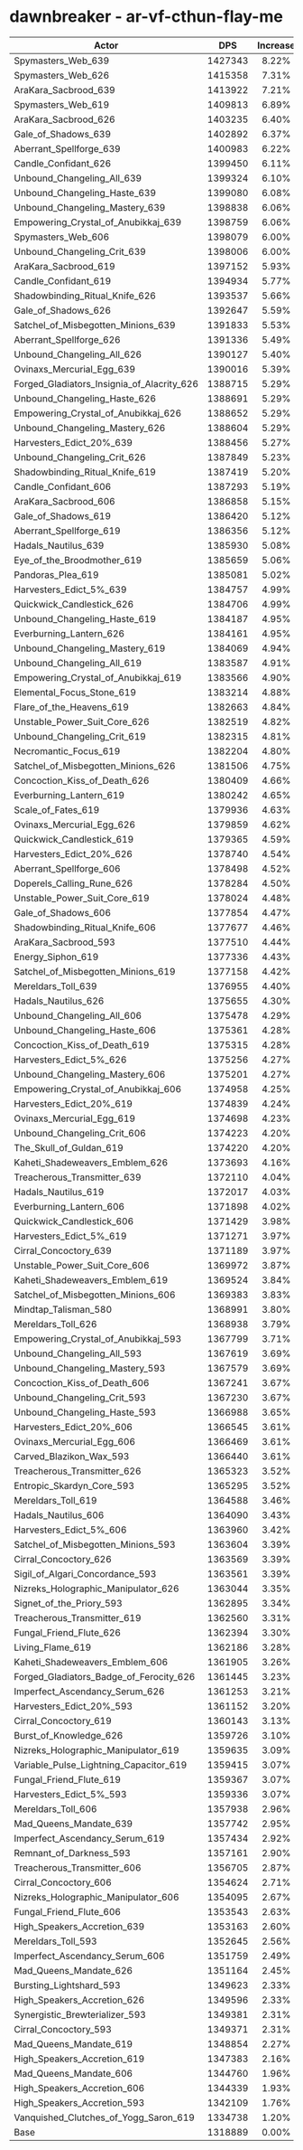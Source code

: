 # dawnbreaker - ar-vf-cthun-flay-me
| Actor | DPS | Increase |
|---|:---:|:---:|
|Spymasters_Web_639|1427343|8.22%|
|Spymasters_Web_626|1415358|7.31%|
|AraKara_Sacbrood_639|1413922|7.21%|
|Spymasters_Web_619|1409813|6.89%|
|AraKara_Sacbrood_626|1403235|6.40%|
|Gale_of_Shadows_639|1402892|6.37%|
|Aberrant_Spellforge_639|1400983|6.22%|
|Candle_Confidant_626|1399450|6.11%|
|Unbound_Changeling_All_639|1399324|6.10%|
|Unbound_Changeling_Haste_639|1399080|6.08%|
|Unbound_Changeling_Mastery_639|1398838|6.06%|
|Empowering_Crystal_of_Anubikkaj_639|1398759|6.06%|
|Spymasters_Web_606|1398079|6.00%|
|Unbound_Changeling_Crit_639|1398006|6.00%|
|AraKara_Sacbrood_619|1397152|5.93%|
|Candle_Confidant_619|1394934|5.77%|
|Shadowbinding_Ritual_Knife_626|1393537|5.66%|
|Gale_of_Shadows_626|1392647|5.59%|
|Satchel_of_Misbegotten_Minions_639|1391833|5.53%|
|Aberrant_Spellforge_626|1391336|5.49%|
|Unbound_Changeling_All_626|1390127|5.40%|
|Ovinaxs_Mercurial_Egg_639|1390016|5.39%|
|Forged_Gladiators_Insignia_of_Alacrity_626|1388715|5.29%|
|Unbound_Changeling_Haste_626|1388691|5.29%|
|Empowering_Crystal_of_Anubikkaj_626|1388652|5.29%|
|Unbound_Changeling_Mastery_626|1388604|5.29%|
|Harvesters_Edict_20%_639|1388456|5.27%|
|Unbound_Changeling_Crit_626|1387849|5.23%|
|Shadowbinding_Ritual_Knife_619|1387419|5.20%|
|Candle_Confidant_606|1387293|5.19%|
|AraKara_Sacbrood_606|1386858|5.15%|
|Gale_of_Shadows_619|1386420|5.12%|
|Aberrant_Spellforge_619|1386356|5.12%|
|Hadals_Nautilus_639|1385930|5.08%|
|Eye_of_the_Broodmother_619|1385659|5.06%|
|Pandoras_Plea_619|1385081|5.02%|
|Harvesters_Edict_5%_639|1384757|4.99%|
|Quickwick_Candlestick_626|1384706|4.99%|
|Unbound_Changeling_Haste_619|1384187|4.95%|
|Everburning_Lantern_626|1384161|4.95%|
|Unbound_Changeling_Mastery_619|1384069|4.94%|
|Unbound_Changeling_All_619|1383587|4.91%|
|Empowering_Crystal_of_Anubikkaj_619|1383566|4.90%|
|Elemental_Focus_Stone_619|1383214|4.88%|
|Flare_of_the_Heavens_619|1382663|4.84%|
|Unstable_Power_Suit_Core_626|1382519|4.82%|
|Unbound_Changeling_Crit_619|1382315|4.81%|
|Necromantic_Focus_619|1382204|4.80%|
|Satchel_of_Misbegotten_Minions_626|1381506|4.75%|
|Concoction_Kiss_of_Death_626|1380409|4.66%|
|Everburning_Lantern_619|1380242|4.65%|
|Scale_of_Fates_619|1379936|4.63%|
|Ovinaxs_Mercurial_Egg_626|1379859|4.62%|
|Quickwick_Candlestick_619|1379365|4.59%|
|Harvesters_Edict_20%_626|1378740|4.54%|
|Aberrant_Spellforge_606|1378498|4.52%|
|Doperels_Calling_Rune_626|1378284|4.50%|
|Unstable_Power_Suit_Core_619|1378024|4.48%|
|Gale_of_Shadows_606|1377854|4.47%|
|Shadowbinding_Ritual_Knife_606|1377677|4.46%|
|AraKara_Sacbrood_593|1377510|4.44%|
|Energy_Siphon_619|1377336|4.43%|
|Satchel_of_Misbegotten_Minions_619|1377158|4.42%|
|Mereldars_Toll_639|1376955|4.40%|
|Hadals_Nautilus_626|1375655|4.30%|
|Unbound_Changeling_All_606|1375478|4.29%|
|Unbound_Changeling_Haste_606|1375361|4.28%|
|Concoction_Kiss_of_Death_619|1375315|4.28%|
|Harvesters_Edict_5%_626|1375256|4.27%|
|Unbound_Changeling_Mastery_606|1375201|4.27%|
|Empowering_Crystal_of_Anubikkaj_606|1374958|4.25%|
|Harvesters_Edict_20%_619|1374839|4.24%|
|Ovinaxs_Mercurial_Egg_619|1374698|4.23%|
|Unbound_Changeling_Crit_606|1374223|4.20%|
|The_Skull_of_Guldan_619|1374220|4.20%|
|Kaheti_Shadeweavers_Emblem_626|1373693|4.16%|
|Treacherous_Transmitter_639|1372110|4.04%|
|Hadals_Nautilus_619|1372017|4.03%|
|Everburning_Lantern_606|1371898|4.02%|
|Quickwick_Candlestick_606|1371429|3.98%|
|Harvesters_Edict_5%_619|1371271|3.97%|
|Cirral_Concoctory_639|1371189|3.97%|
|Unstable_Power_Suit_Core_606|1369972|3.87%|
|Kaheti_Shadeweavers_Emblem_619|1369524|3.84%|
|Satchel_of_Misbegotten_Minions_606|1369383|3.83%|
|Mindtap_Talisman_580|1368991|3.80%|
|Mereldars_Toll_626|1368938|3.79%|
|Empowering_Crystal_of_Anubikkaj_593|1367799|3.71%|
|Unbound_Changeling_All_593|1367619|3.69%|
|Unbound_Changeling_Mastery_593|1367579|3.69%|
|Concoction_Kiss_of_Death_606|1367241|3.67%|
|Unbound_Changeling_Crit_593|1367230|3.67%|
|Unbound_Changeling_Haste_593|1366988|3.65%|
|Harvesters_Edict_20%_606|1366545|3.61%|
|Ovinaxs_Mercurial_Egg_606|1366469|3.61%|
|Carved_Blazikon_Wax_593|1366440|3.61%|
|Treacherous_Transmitter_626|1365323|3.52%|
|Entropic_Skardyn_Core_593|1365295|3.52%|
|Mereldars_Toll_619|1364588|3.46%|
|Hadals_Nautilus_606|1364090|3.43%|
|Harvesters_Edict_5%_606|1363960|3.42%|
|Satchel_of_Misbegotten_Minions_593|1363604|3.39%|
|Cirral_Concoctory_626|1363569|3.39%|
|Sigil_of_Algari_Concordance_593|1363561|3.39%|
|Nizreks_Holographic_Manipulator_626|1363044|3.35%|
|Signet_of_the_Priory_593|1362895|3.34%|
|Treacherous_Transmitter_619|1362560|3.31%|
|Fungal_Friend_Flute_626|1362394|3.30%|
|Living_Flame_619|1362186|3.28%|
|Kaheti_Shadeweavers_Emblem_606|1361905|3.26%|
|Forged_Gladiators_Badge_of_Ferocity_626|1361445|3.23%|
|Imperfect_Ascendancy_Serum_626|1361253|3.21%|
|Harvesters_Edict_20%_593|1361152|3.20%|
|Cirral_Concoctory_619|1360143|3.13%|
|Burst_of_Knowledge_626|1359726|3.10%|
|Nizreks_Holographic_Manipulator_619|1359635|3.09%|
|Variable_Pulse_Lightning_Capacitor_619|1359415|3.07%|
|Fungal_Friend_Flute_619|1359367|3.07%|
|Harvesters_Edict_5%_593|1359336|3.07%|
|Mereldars_Toll_606|1357938|2.96%|
|Mad_Queens_Mandate_639|1357742|2.95%|
|Imperfect_Ascendancy_Serum_619|1357434|2.92%|
|Remnant_of_Darkness_593|1357161|2.90%|
|Treacherous_Transmitter_606|1356705|2.87%|
|Cirral_Concoctory_606|1354624|2.71%|
|Nizreks_Holographic_Manipulator_606|1354095|2.67%|
|Fungal_Friend_Flute_606|1353543|2.63%|
|High_Speakers_Accretion_639|1353163|2.60%|
|Mereldars_Toll_593|1352645|2.56%|
|Imperfect_Ascendancy_Serum_606|1351759|2.49%|
|Mad_Queens_Mandate_626|1351164|2.45%|
|Bursting_Lightshard_593|1349623|2.33%|
|High_Speakers_Accretion_626|1349596|2.33%|
|Synergistic_Brewterializer_593|1349381|2.31%|
|Cirral_Concoctory_593|1349371|2.31%|
|Mad_Queens_Mandate_619|1348854|2.27%|
|High_Speakers_Accretion_619|1347383|2.16%|
|Mad_Queens_Mandate_606|1344760|1.96%|
|High_Speakers_Accretion_606|1344339|1.93%|
|High_Speakers_Accretion_593|1342109|1.76%|
|Vanquished_Clutches_of_Yogg_Saron_619|1334738|1.20%|
|Base|1318889|0.00%|
